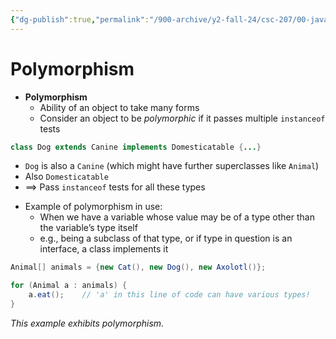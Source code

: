 ```yaml
---
{"dg-publish":true,"permalink":"/900-archive/y2-fall-24/csc-207/00-java/polymorphism/","tags":["cs","java","lecture","note","university"],"created":"2024-10-05T21:30:15.825-07:00","updated":"2025-02-10T15:01:32.674-08:00"}
---
```



# Polymorphism

- **Polymorphism**
    - Ability of an object to take many forms
    - Consider an object to be *polymorphic* if it passes multiple `instanceof` tests

```java
class Dog extends Canine implements Domesticatable {...}
```

- `Dog` is also a `Canine` (which might have further superclasses like `Animal`)
- Also `Domesticatable`
- $\implies$ Pass `instanceof` tests for all these types

<!-- break -->
- Example of polymorphism in use:
    - When we have a variable whose value may be of a type other than the variable’s type itself
    - e.g., being a subclass of that type, or if type in question is an interface, a class implements it

```java
Animal[] animals = {new Cat(), new Dog(), new Axolotl()};

for (Animal a : animals) {
    a.eat();    // 'a' in this line of code can have various types!
}
```

*This example exhibits polymorphism.*
